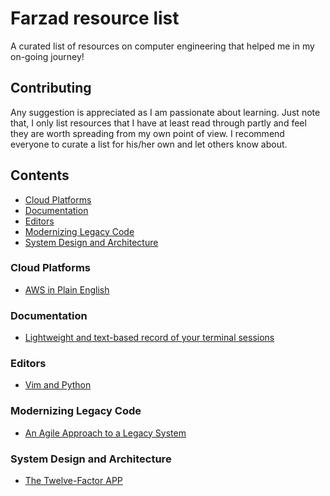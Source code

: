# Farzad resource list
A curated list of resources on computer engineering that helped me in my on-going journey!

## Contributing
Any suggestion is appreciated as I am passionate about learning. Just note that, I only list resources that I have at least read through partly and feel they are worth spreading from my own point of view.
I recommend everyone to curate a list for his/her own and let others know about.

## Contents
- [Cloud Platforms](#cloud-platforms)
- [Documentation](#documentation)
- [Editors](#editors)
- [Modernizing Legacy Code](#modernizing-legacy-code)
- [System Design and Architecture](#system-design-and-architecture)

### Cloud Platforms
- [AWS in Plain English](https://www.expeditedssl.com/aws-in-plain-english)

### Documentation
- [Lightweight and text-based record of your terminal sessions](https://asciinema.org)

### Editors
- [Vim and Python](https://realpython.com/blog/python/vim-and-python-a-match-made-in-heaven/)

### Modernizing Legacy Code
- [An Agile Approach to a Legacy System](http://cdn.pols.co.uk/papers/agile-approach-to-legacy-systems.pdf)

### System Design and Architecture
- [The Twelve-Factor APP](https://12factor.net)

